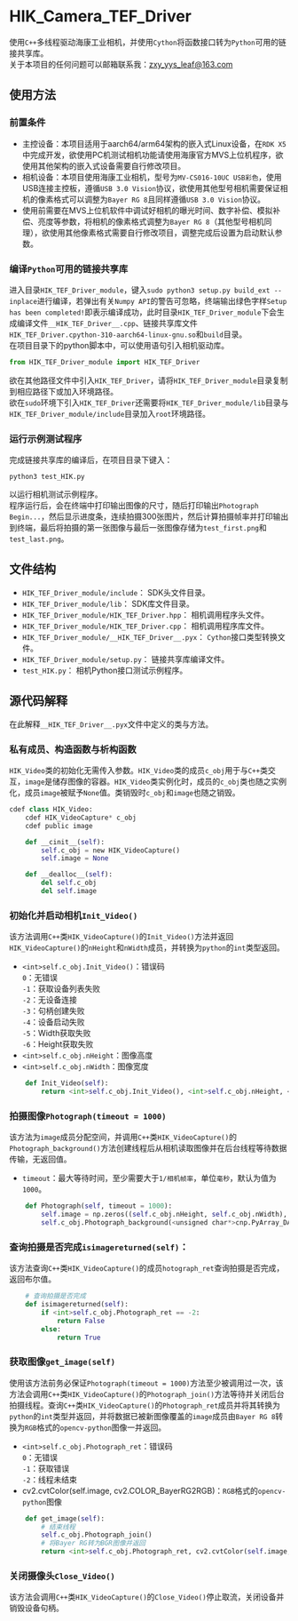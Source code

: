 # HIK_Camera_TEF_Driver
使用`C++`多线程驱动海康工业相机，并使用`Cython`将函数接口转为`Python`可用的链接共享库。  
关于本项目的任何问题可以邮箱联系我：zxy_yys_leaf@163.com  

## 使用方法
### 前置条件
- 主控设备：本项目适用于aarch64/arm64架构的嵌入式Linux设备，在`RDK X5`中完成开发，欲使用PC机测试相机功能请使用海康官方MVS上位机程序，欲使用其他架构的嵌入式设备需要自行修改项目。
- 相机设备：本项目使用海康工业相机，型号为`MV-CS016-10UC USB彩色`，使用USB连接主控板，遵循`USB 3.0 Vision`协议，欲使用其他型号相机需要保证相机的像素格式可以调整为`Bayer RG 8`且同样遵循`USB 3.0 Vision`协议。
- 使用前需要在MVS上位机软件中调试好相机的曝光时间、数字补偿、模拟补偿、亮度等参数，将相机的像素格式调整为`Bayer RG 8`（其他型号相机同理），欲使用其他像素格式需要自行修改项目，调整完成后设置为启动默认参数。
### 编译`Python`可用的链接共享库
进入目录`HIK_TEF_Driver_module`，键入`sudo python3 setup.py build_ext --inplace`进行编译，若弹出有关`Numpy API`的警告可忽略，终端输出绿色字样`Setup has been completed!`即表示编译成功，此时目录`HIK_TEF_Driver_module`下会生成编译文件`__HIK_TEF_Driver__.cpp`、链接共享库文件`HIK_TEF_Driver.cpython-310-aarch64-linux-gnu.so`和`build`目录。  
在项目目录下的python脚本中，可以使用语句引入相机驱动库。  
```python
from HIK_TEF_Driver_module import HIK_TEF_Driver
```
欲在其他路径文件中引入`HIK_TEF_Driver`，请将`HIK_TEF_Driver_module`目录复制到相应路径下或加入环境路径。  
欲在`sudo`环境下引入`HIK_TEF_Driver`还需要将`HIK_TEF_Driver_module/lib`目录与`HIK_TEF_Driver_module/include`目录加入`root`环境路径。  
### 运行示例测试程序
完成链接共享库的编译后，在项目目录下键入：  
```shell
python3 test_HIK.py
```
以运行相机测试示例程序。  
程序运行后，会在终端中打印输出图像的尺寸，随后打印输出`Photograph Begin...`，然后显示进度条，连续拍摄300张图片，然后计算拍摄帧率并打印输出到终端，最后将拍摄的第一张图像与最后一张图像存储为`test_first.png`和`test_last.png`。
## 文件结构
- `HIK_TEF_Driver_module/include`：
SDK头文件目录。  
- `HIK_TEF_Driver_module/lib`：
SDK库文件目录。  
- `HIK_TEF_Driver_module/HIK_TEF_Driver.hpp`：
相机调用程序头文件。  
- `HIK_TEF_Driver_module/HIK_TEF_Driver.cpp`：
相机调用程序库文件。  
- `HIK_TEF_Driver_module/__HIK_TEF_Driver__.pyx`：
`Cython`接口类型转换文件。  
- `HIK_TEF_Driver_module/setup.py`：
链接共享库编译文件。  
- `test_HIK.py`：
相机Python接口测试示例程序。  
## 源代码解释
在此解释`__HIK_TEF_Driver__.pyx`文件中定义的类与方法。  
### 私有成员、构造函数与析构函数
`HIK_Video`类的初始化无需传入参数。`HIK_Video`类的成员`c_obj`用于与`C++`类交互，`image`是储存图像的容器。`HIK_Video`类实例化时，成员的`c_obj`类也随之实例化，成员`image`被赋予`None`值。类销毁时`c_obj`和`image`也随之销毁。  
```python
cdef class HIK_Video:
    cdef HIK_VideoCapture* c_obj
    cdef public image

    def __cinit__(self):
        self.c_obj = new HIK_VideoCapture()
        self.image = None

    def __dealloc__(self):
        del self.c_obj
        del self.image
```
### 初始化并启动相机`Init_Video()`
该方法调用`C++`类`HIK_VideoCapture()`的`Init_Video()`方法并返回`HIK_VideoCapture()`的`nHeight`和`nWidth`成员，并转换为`python`的`int`类型返回。  
- `<int>self.c_obj.Init_Video()`：错误码  
`0`：无错误  
`-1`：获取设备列表失败  
`-2`：无设备连接  
`-3`：句柄创建失败  
`-4`：设备启动失败  
`-5`：Width获取失败  
`-6`：Height获取失败  
- `<int>self.c_obj.nHeight`：图像高度
- `<int>self.c_obj.nWidth`：图像宽度
```python
    def Init_Video(self):
        return <int>self.c_obj.Init_Video(), <int>self.c_obj.nHeight, <int>self.c_obj.nWidth
```
### 拍摄图像`Photograph(timeout = 1000)`
该方法为`image`成员分配空间，并调用`C++`类`HIK_VideoCapture()`的`Photograph_background()`方法创建线程后从相机读取图像并在后台线程等待数据传输，无返回值。  
- `timeout`：最大等待时间，至少需要大于`1/相机帧率`，单位`毫秒`，默认为值为`1000`。  
```python
    def Photograph(self, timeout = 1000):
        self.image = np.zeros((self.c_obj.nHeight, self.c_obj.nWidth), dtype=np.uint8)
        self.c_obj.Photograph_background(<unsigned char*>cnp.PyArray_DATA(self.image), 1000)
```
### 查询拍摄是否完成`isimagereturned(self)`：
该方法查询`C++`类`HIK_VideoCapture()`的成员`hotograph_ret`查询拍摄是否完成，返回布尔值。  
```python
    # 查询拍摄是否完成
    def isimagereturned(self):
        if <int>self.c_obj.Photograph_ret == -2:
            return False
        else:
            return True
```
### 获取图像`get_image(self)`
使用该方法前务必保证`Photograph(timeout = 1000)`方法至少被调用过一次，该方法会调用`C++`类`HIK_VideoCapture()`的`Photograph_join()`方法等待并关闭后台拍摄线程。查询`C++`类`HIK_VideoCapture()`的`Photograph_ret`成员并将其转换为`python`的`int`类型并返回，并将数据已被新图像覆盖的`image`成员由`Bayer RG 8`转换为`RGB`格式的`opencv-python`图像一并返回。
- `<int>self.c_obj.Photograph_ret`：错误码  
`0`：无错误  
`-1`：获取错误  
`-2`：线程未结束  
- cv2.cvtColor(self.image, cv2.COLOR_BayerRG2RGB)：`RGB`格式的`opencv-python`图像
```python
    def get_image(self):
        # 结束线程
        self.c_obj.Photograph_join()
        # 将Bayer RG转为BGR图像并返回
        return <int>self.c_obj.Photograph_ret, cv2.cvtColor(self.image, cv2.COLOR_BayerRG2RGB)
```
### 关闭摄像头`Close_Video()`
该方法会调用`C++`类`HIK_VideoCapture()`的`Close_Video()`停止取流，关闭设备并销毁设备句柄。
